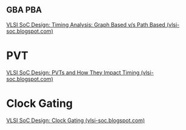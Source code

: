 
## GBA PBA
[VLSI SoC Design: Timing Analysis: Graph Based v/s Path Based (vlsi-soc.blogspot.com)](http://vlsi-soc.blogspot.com/2014/07/timing-analysis-graph-based-vs-path.html)


# PVT
[VLSI SoC Design: PVTs and How They Impact Timing (vlsi-soc.blogspot.com)](http://vlsi-soc.blogspot.com/2012/06/pvt-and-how-they-impact-timing.html)


# Clock Gating
[VLSI SoC Design: Clock Gating (vlsi-soc.blogspot.com)](http://vlsi-soc.blogspot.com/2012/07/clock-gating.html)
